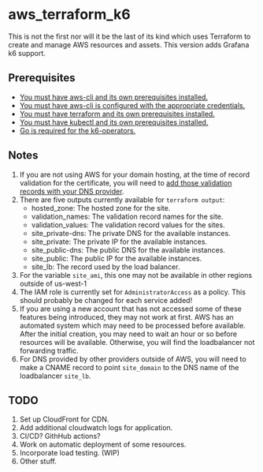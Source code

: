 # aws_terraform_k6

This is not the first nor will it be the last of its kind which uses Terraform to create and manage AWS resources and assets. This version adds Grafana k6 support.

## Prerequisites
- [You must have aws-cli and its own prerequisites installed.](https://docs.aws.amazon.com/cli/latest/userguide/getting-started-install.html)
- [You must have aws-cli is configured with the appropriate credentials.](https://docs.aws.amazon.com/cli/latest/userguide/cli-configure-files.html)
- [You must have terraform and its own prerequisites installed.](https://developer.hashicorp.com/terraform/tutorials/aws-get-started/install-cli)
- [You must have kubectl and its own prerequisites installed.](https://kubernetes.io/docs/tasks/tools/)
- [Go is required for the k6-operators.](https://go.dev/doc/install)

## Notes

1. If you are not using AWS for your domain hosting, at the time of record validation for the certificate, you will need to [add those validation records with your DNS provider](https://docs.aws.amazon.com/acm/latest/userguide/dns-validation.html).
2. There are five outputs currently available for `terraform output`:
	* hosted_zone: The hosted zone for the site.
	* validation_names: The validation record names for the site.
	* validation_values: The validation record values for the sites.
	* site_private-dns: The private DNS for the available instances.
	* site_private: The private IP for the available instances.
	* site_public-dns: The public DNS for the available instances.
	* site_public: The public IP for the available instances.
	* site_lb: The record used by the load balancer.
3. For the variable `site_ami`, this one may not be available in other regions outside of us-west-1
4. The IAM role is currently set for `AdministratorAccess` as a policy. This should probably be changed for each service added!
5. If you are using a new account that has not accessed some of these features being introduced, they may not work at first. AWS has an automated system which may need to be processed before available. After the initial creation, you may need to wait an hour or so before resources will be available. Otherwise, you will find the loadbalancer not forwarding traffic.
6. For DNS provided by other providers outside of AWS, you will need to make a CNAME record to point `site_domain` to the DNS name of the loadbalancer `site_lb`.

## TODO

1. Set up CloudFront for CDN.
2. Add additional cloudwatch logs for application.
3. CI/CD? GithHub actions?
4. Work on automatic deployment of some resources.
5. Incorporate load testing. (WIP)
6. Other stuff.